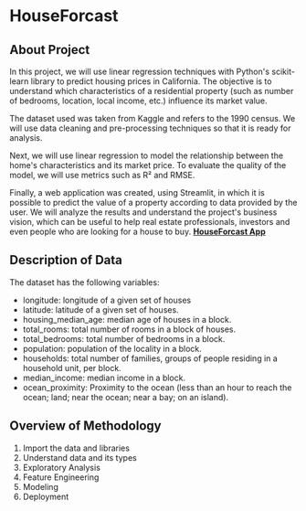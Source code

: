 <h1>HouseForcast</h1>
<h2>About Project</h2>
<p>
In this project, we will use linear regression techniques with Python's scikit-learn library to predict housing prices in California. The objective is to understand which characteristics of a residential property (such as number of bedrooms, location, local income, etc.) influence its market value.
</p>
<p>
The dataset used was taken from Kaggle and refers to the 1990 census. We will use data cleaning and pre-processing techniques so that it is ready for analysis.
</p>
<p>
Next, we will use linear regression to model the relationship between the home's characteristics and its market price. To evaluate the quality of the model, we will use metrics such as R² and RMSE.
</p>
<p>
Finally, a web application was created, using Streamlit, in which it is possible to predict the value of a property according to data provided by the user. We will analyze the results and understand the project's business vision, which can be useful to help real estate professionals, investors and even people who are looking for a house to buy.
<strong><a href="https://houseforcast.streamlit.app">HouseForcast App</a></strong>
</p>
<h2>Description of Data</h2>
<p>The dataset has the following variables:</p>
<ul>
<li>longitude: longitude of a given set of houses</li>
<li>latitude: latitude of a given set of houses.</li>
<li>housing_median_age: median age of houses in a block.</li>
<li>total_rooms: total number of rooms in a block of houses.</li>
<li>total_bedrooms: total number of bedrooms in a block.</li>
<li>population: population of the locality in a block.</li>
<li>households: total number of families, groups of people residing in a household unit, per block.</li>
<li>median_income: median income in a block.</li>
<li>ocean_proximity: Proximity to the ocean (less than an hour to reach the ocean; land; near the ocean;
near a bay; on an island).</li>
</ul>
<h2>Overview of Methodology</h2>
<ol>
<li>Import the data and libraries</li>
<li>Understand data and its types</li>
<li>Exploratory Analysis</li>
<li>Feature Engineering</li>
<li>Modeling</li>
<li>Deployment</li>
</l>